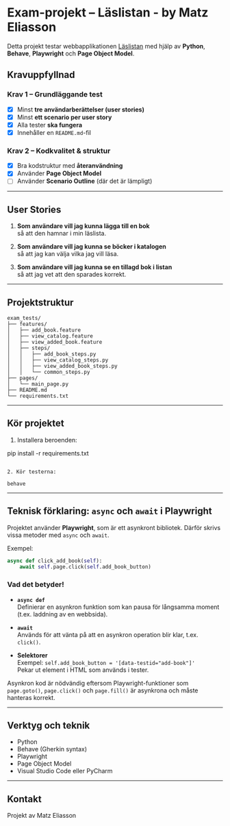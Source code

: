 # Exam-projekt – Läslistan - by Matz Eliasson

Detta projekt testar webbapplikationen 
[Läslistan](https://tap-ht24-testverktyg.github.io/exam-template/) 
med hjälp av **Python**, **Behave**, **Playwright** och **Page Object Model**.

## Kravuppfyllnad

### Krav 1 – Grundläggande test
- [x] Minst **tre användarberättelser (user stories)**
- [x] Minst **ett scenario per user story**
- [x] Alla tester **ska fungera**
- [x] Innehåller en `README.md`-fil

### Krav 2 – Kodkvalitet & struktur
- [x] Bra kodstruktur med **återanvändning**
- [x] Använder **Page Object Model**
- [ ] Använder **Scenario Outline** (där det är lämpligt)

---

## User Stories

1. **Som användare vill jag kunna lägga till en bok**  
   så att den hamnar i min läslista.

2. **Som användare vill jag kunna se böcker i katalogen**  
   så att jag kan välja vilka jag vill läsa.

3. **Som användare vill jag kunna se en tillagd bok i listan**  
   så att jag vet att den sparades korrekt.

---

## Projektstruktur

```
exam_tests/
├── features/
│   ├── add_book.feature
│   ├── view_catalog.feature
│   ├── view_added_book.feature
│   ├── steps/
│   │   ├── add_book_steps.py
│   │   ├── view_catalog_steps.py
│   │   ├── view_added_book_steps.py
│   │   └── common_steps.py
├── pages/
│   └── main_page.py
├── README.md
└── requirements.txt
```

---

## Kör projektet

1. Installera beroenden:

pip install -r requirements.txt
```

2. Kör testerna:

behave
```

---

## Teknisk förklaring: `async` och `await` i Playwright

Projektet använder **Playwright**, som är ett asynkront bibliotek. 
Därför skrivs vissa metoder med `async` och `await`.

Exempel:

```python
async def click_add_book(self):
    await self.page.click(self.add_book_button)
```

### Vad det betyder!

- **`async def`**  
  Definierar en asynkron funktion som kan pausa för långsamma moment 
  (t.ex. laddning av en webbsida).

- **`await`**  
  Används för att vänta på att en asynkron operation blir klar, t.ex. `click()`.

- **Selektorer**  
  Exempel: `self.add_book_button = '[data-testid="add-book"]'`  
  Pekar ut element i HTML som används i tester.

Asynkron kod är nödvändig eftersom Playwright-funktioner som `page.goto()`, `page.click()` och `page.fill()` är asynkrona och måste hanteras korrekt.

---

## Verktyg och teknik

- Python
- Behave (Gherkin syntax)
- Playwright
- Page Object Model
- Visual Studio Code eller PyCharm

---

## Kontakt

Projekt av Matz Eliasson  
